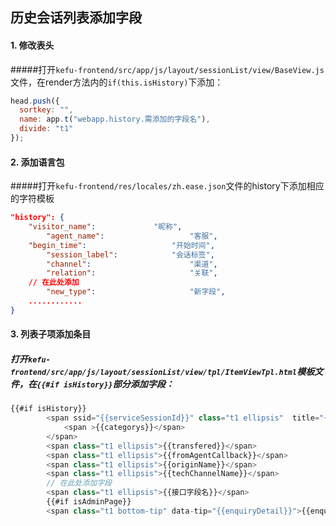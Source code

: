 ## 历史会话列表添加字段

#### 1. 修改表头

#####打开`kefu-frontend/src/app/js/layout/sessionList/view/BaseView.js`文件，在render方法内的`if(this.isHistory)`下添加：

```javascript
head.push({
  sortkey: "",
  name: app.t("webapp.history.需添加的字段名"),
  divide: "t1"
});
```

#### 2. 添加语言包

#####打开`kefu-frontend/res/locales/zh.ease.json`文件的history下添加相应的字符模板

```json
"history": {
  	"visitor_name":				"昵称",
		"agent_name":					"客服",
    "begin_time":					"开始时间",
		"session_label":			"会话标签",
		"channel":						"渠道",
		"relation":						"关联",
    // 在此处添加
		"new_type":						"新字段",
    ............
}
```



#### 3. 列表子项添加条目

##### 打开`kefu-frontend/src/app/js/layout/sessionList/view/tpl/ItemViewTpl.html`模板文件，在`{{#if isHistory}}`部分添加字段：

```javascript
{{#if isHistory}}
		<span ssid="{{serviceSessionId}}" class="t1 ellipsis"  title="{{#each summaryList}}{{root}}{{leaf}}&#13;{{/each}}">
			<span >{{categorys}}</span>
		</span>
		<span class="t1 ellipsis">{{transfered}}</span>
		<span class="t1 ellipsis">{{fromAgentCallback}}</span>
		<span class="t1 ellipsis">{{originName}}</span>
		<span class="t1 ellipsis">{{techChannelName}}</span>
		// 在此处添加字段
		<span class="t1 ellipsis">{{接口字段名}}</span>	
		{{#if isAdminPage}}
		<span class="t1 bottom-tip" data-tip="{{enquiryDetail}}">{{enquirySummary}}</span>
```





